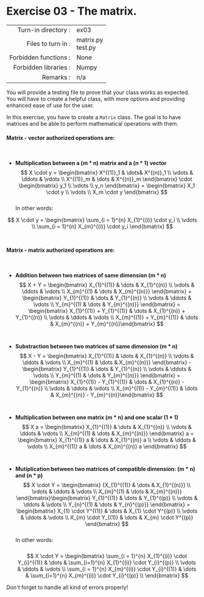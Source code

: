 # Exercise 03 - The matrix.

|                         |                     |
| -----------------------:| ------------------- |
|   Turn-in directory :   |  ex03               |
|   Files to turn in :    |  matrix.py<br>test.py |
|   Forbidden functions : |  None               |
|   Forbidden libraries : |  Numpy              |
|   Remarks :             |  n/a                |

You will provide a testing file to prove that your class works as expected.  
You will have to create a helpful class, with more options and providing enhanced ease of use for the user.

In this exercise, you have to create a `Matrix` class. The goal is to have matrices and be able to perform mathematical operations with them.


#### Matrix - vector authorized operations are:  
​
- **Multiplication between a (m * n) matrix and a (n * 1) vector**  
$$
X \cdot y = 
\begin{bmatrix} X^{(1)}_1 & \dots& X^{(n)}_1 \\ 
\vdots & \ddots & \vdots \\ 
X^{(1)}_m & \dots & X^{(n)}_m
\end{bmatrix} 
\cdot 
\begin{bmatrix} 
y_1 \\
\vdots \\ 
y_n 
\end{bmatrix} 
= 
\begin{bmatrix} X_1 \cdot y \\ \vdots  \\ X_m \cdot y \end{bmatrix}
$$  
​
In other words:  
 
$$
X \cdot y = \begin{bmatrix} \sum_{i = 1}^{n} X_{1}^{(i)} \cdot y_i \\ \vdots \\ \sum_{i = 1}^{n} X_{m}^{(i)} \cdot y_i \end{bmatrix}
$$ 
​
​
#### Matrix - matrix authorized operations are:
​
- **Addition between two matrices of same dimension (m * n)**  
$$
X + Y = \begin{bmatrix} X_{1}^{(1)} & \dots & X_{1}^{(n)}  \\ \vdots & \ddots & \vdots \\ X_{m}^{(1) & \dots & X_{m}^{(n)}} \end{bmatrix} + \begin{bmatrix} Y_{1}^{(1)} & \dots & Y_{1}^{(n)}  \\ \vdots & \ddots & \vdots \\ Y_{m}^{(1) & \dots & Y_{m}^{(n)}} \end{bmatrix} = \begin{bmatrix} X_{1}^{(1)} + Y_{1}^{(1)}  & \dots & X_{1}^{(n)} + Y_{1}^{(n)}  \\ \vdots & \ddots & \vdots \\ X_{m}^{(1)} + Y_{m}^{(1)} & \dots & X_{m}^{(n)} + Y_{m}^{(n)}\end{bmatrix}
$$  
​
- **Substraction between two matrices of same dimension (m * n)**  
$$
X - Y = \begin{bmatrix} X_{1}^{(1)} & \dots & X_{1}^{(n)}  \\ \vdots & \ddots & \vdots \\ X_{m}^{(1) & \dots & X_{m}^{(n)}} \end{bmatrix} - \begin{bmatrix} Y_{1}^{(1)} & \dots & Y_{1}^{(n)}  \\ \vdots & \ddots & \vdots \\ Y_{m}^{(1) & \dots & Y_{m}^{(n)}} \end{bmatrix} = \begin{bmatrix} X_{1}^{(1)} - Y_{1}^{(1)}  & \dots & X_{1}^{(n)} - Y_{1}^{(n)}  \\ \vdots & \ddots & \vdots \\ X_{m}^{(1)} - Y_{m}^{(1)} & \dots & X_{m}^{(n)} - Y_{m}^{(n)}\end{bmatrix}
$$  
​
- **Multiplication between one matrix (m * n) and one scalar (1 * 1)**  
$$
X a = \begin{bmatrix} X_{1}^{(1)} & \dots & X_{1}^{(n)}  \\ \vdots & \ddots & \vdots \\ X_{m}^{(1) & \dots & X_{m}^{(n)}} \end{bmatrix} a = \begin{bmatrix} X_{1}^{(1)} a  & \dots & X_{1}^{(n)} a  \\ \vdots & \ddots & \vdots \\ X_{m}^{(1)} a & \dots & X_{m}^{(n)} a \end{bmatrix}
$$  
​
- **Mutiplication between two matrices of compatible dimension: (m * n) and (n * p)**  
$$
X \cdot Y = \begin{bmatrix} 
{X_{1}^{(1)} & \dots & X_{1}^{(n)}}  \\ 
\vdots & \ddots & \vdots \\ 
X_{m}^{(1) & \dots & X_{m}^{(n)}} 
\end{bmatrix} 
​
\begin{bmatrix} 
Y_{1}^{(1)} & \dots & Y_{1}^{(p)}  \\ 
\vdots & \ddots & \vdots \\ 
Y_{n}^{(1) & \dots & Y_{n}^{(p)}} 
\end{bmatrix} = 
​
\begin{bmatrix} 
X_{1} \cdot Y^{(1)}  & \dots & X_{1} \cdot Y^{(p)} \\ 
\vdots & \ddots & \vdots \\ 
X_{m} \cdot Y_{(1)} & \dots & X_{m} \cdot Y^{(p)}
\end{bmatrix}
$$  
​
In other words:  
​
$$
X \cdot Y = 
\begin{bmatrix} 
\sum_{i = 1}^{n} X_{1}^{(i)} \cdot Y_{i}^{(1)} & \dots & \sum_{i=1}^{n} X_{1}^{(i)} \cdot Y_{i}^{(p)} \\
\vdots & \ddots & \vdots \\ 
\sum_{i = 1}^{n} X_{m}^{(i)} \cdot Y_{i}^{(1)} & \dots & \sum_{i=1}^{n} X_{m}^{(i)} \cdot Y_{i}^{(p)} \\
\end{bmatrix}
$$  

Don't forget to handle all kind of errors properly!
